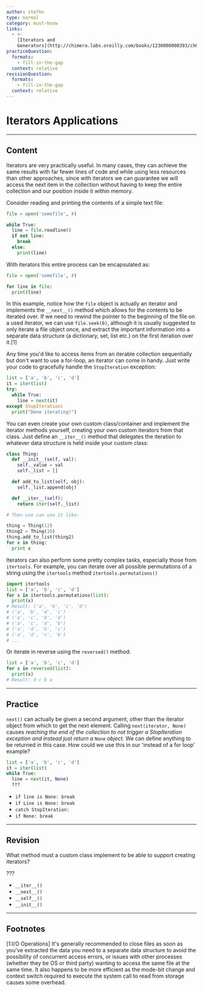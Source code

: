 ```yaml
---
author: stefkn
type: normal
category: must-know
links:
  - >-
    [Iterators and
    Generators](http://chimera.labs.oreilly.com/books/1230000000393/ch04.html){website}
practiceQuestion:
  formats:
    - fill-in-the-gap
  context: relative
revisionQuestion:
  formats:
    - fill-in-the-gap
  context: relative
---
```


# Iterators Applications


---

## Content

Iterators are very practically useful. In many cases, they can achieve the same results with far fewer lines of code and while using less resources than other approaches, since with iterators we can guarantee we will access the next item in the collection without having to keep the entire collection and our position inside it within memory.

Consider reading and printing the contents of a simple text file:

```python
file = open('somefile', r)

while True:
  line = file.readline()
  if not line:
    break
  else:
    print(line)
```

With iterators this entire process can be encapsulated as:

```python
file = open('somefile', r)

for line in file:
  print(line)
```

In this example, notice how the `file` object is actually an iterator and implements the `__next__()` method which allows for the contents to be iterated over. If we need to rewind the pointer to the beginning of the file on a used iterator, we can use `file.seek(0)`, although it is usually suggested to only iterate a file object once, and extract the important information into a separate data structure (a dictionary, set, list etc.) on the first iteration over it.[1]

Any time you'd like to access items from an iterable collection sequentially but don't want to use a for-loop, an iterator can come in handy. Just write your code to gracefully handle the `StopIteration` exception:  

```python
list = ['a', 'b', 'c', 'd']
it = iter(list)
try:
  while True:
    line = next(it)
except StopIteration:
  print("Done iterating!")
```

You can even create your own custom class/container and implement the iterator methods yourself, creating your own custom iterators from that class. Just define an `__iter__()` method that delegates the iteration to whatever data structure is held inside your custom class:

```python
class Thing:
  def __init__(self, val):
    self._value = val
    self._list = []

  def add_to_list(self, obj):
    self._list.append(obj)

  def __iter__(self):
    return iter(self._list)

# Then use can use it like:

thing = Thing(12)
thing2 = Thing(10)
thing.add_to_list(thing2)
for x in thing:
  print x
```

Iterators can also perform some pretty complex tasks, especially those from `itertools`. For example, you can iterate over all possible permutations of a string using the `itertools` method `itertools.permutations()`

```python
import itertools
list = ['a', 'b', 'c', 'd']
for x in itertools.permutations(list):
  print(x)
# Result: ('a', 'b', 'c', 'd')
# ('a', 'b', 'd', 'c')
# ('a', 'c', 'b', 'd')
# ('a', 'c', 'd', 'b')
# ('a', 'd', 'b', 'c')
# ('a', 'd', 'c', 'b')
# ...
```

Or iterate in reverse using the `reversed()` method:

```python
list = ['a', 'b', 'c', 'd']
for x in reversed(list):
  print(x)
# Result: d c b a
```


---

## Practice

`next()` can actually be given a second argument, other than the iterator object from which to get the next element. Calling `next(iterator, None)` causes *reaching the end of the collection to not trigger a StopIteration exception and instead just return a* `None` *object.* We can define anything to be returned in this case. How could we use this in our 'instead of a for loop' example?

```python
list = ['a', 'b', 'c', 'd']
it = iter(list)
while True:
  line = next(it, None)
  ???
```

- `if line is None: break`
- `if Line is None: break`
- `catch StopIteration: `
- `if None: break`


---

## Revision

What method must a custom class implement to be able to support creating iterators?

???

- `__iter__()`
- `__next__()`
- `__self__()`
- `__init__()`


---

## Footnotes

[1:I/O Operations]
It's generally recommended to close files as soon as you've extracted the data you need to a separate data structure to avoid the possibility of concurrent access errors, or issues with other processes (whether they be OS or third party) wanting to access the same file at the same time. It also happens to be more efficient as the mode-bit change and context switch required to execute the system call to read from storage causes some overhead.
